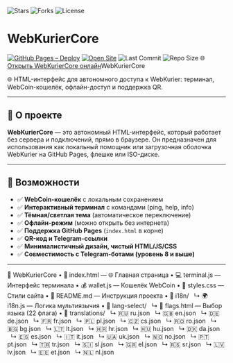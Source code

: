 ![Stars](https://img.shields.io/github/stars/Vladislav6410/WebKurierCore?style=social)
![Forks](https://img.shields.io/github/forks/Vladislav6410/WebKurierCore?style=social)
![License](https://img.shields.io/github/license/Vladislav6410/WebKurierCore)
# WebKurierCore

[![GitHub Pages – Deploy](https://github.com/vladislav6410/WebKurierCore/actions/workflows/pages.yml/badge.svg)](https://github.com/vladislav6410/WebKurierCore/actions/workflows/pages.yml)
[![Open Site](https://img.shields.io/badge/Open%20Site-Live-brightgreen)](https://vladislav6410.github.io/WebKurierCore/)
![Last Commit](https://img.shields.io/github/last-commit/vladislav6410/WebKurierCore)
![Repo Size](https://img.shields.io/github/repo-size/vladislav6410/WebKurierCore)
🌐 [Открыть WebKurierCore онлайн](https://vladislav6410.github.io/WebKurierCore/)WebKurierCore

🌐 HTML-интерфейс для автономного доступа к WebKurier: терминал, WebCoin-кошелёк, офлайн-доступ и поддержка QR.

---

## 🚀 О проекте

**WebKurierCore** — это автономный HTML-интерфейс, который работает без сервера и подключений, прямо в браузере. Он предназначен для использования как локальный помощник или загрузочная оболочка WebKurier на GitHub Pages, флешке или ISO-диске.

---

## 🧩 Возможности

- ✅ **WebCoin-кошелёк** с локальным сохранением
- ✅ **Интерактивный терминал** с командами (ping, help, info)
- ✅ **Тёмная/светлая тема** (автоматическое переключение)
- ✅ **Офлайн-режим** (можно открыть без интернета)
- ✅ **Поддержка GitHub Pages** (`index.html` в корне)
- ✅ **QR-код и Telegram-ссылки**
- ✅ **Минималистичный дизайн, чистый HTML/JS/CSS**
- ✅ **Совместимость с Telegram-ботами (уровень 8 и выше)**

---

📂 WebKurierCore
	•	🧾 index.html — 🌐 Главная страница
	•	💻 terminal.js — Интерфейс терминала
	•	💰 wallet.js — Кошелёк WebCoin
	•	🎨 styles.css — Стили сайта
	•	📘 README.md — Инструкция проекта
	•	📁 i18n/
  ↳ 🌍 i18n.js — Логика мультиязычия
	•	📁 lang-select/
  ↳ 🚩 flags.html — Выбор языка (22 флага)
	•	📁 translations/
  ↳ 🇷🇺 ru.json
  ↳ 🇬🇧 en.json
  ↳ 🇩🇪 de.json
  ↳ 🇫🇷 fr.json
  ↳ 🇵🇱 pl.json
  ↳ 🇨🇿 cs.json
  ↳ 🇷🇴 ro.json
  ↳ 🇧🇬 bg.json
  ↳ 🇱🇹 lt.json
  ↳ 🇭🇷 hr.json
  ↳ 🇭🇺 hu.json
  ↳ 🇩🇰 da.json
  ↳ 🇪🇸 es.json
  ↳ 🇮🇹 it.json
  ↳ 🇺🇦 uk.json
  ↳ 🇳🇴 no.json
  ↳ 🇵🇹 pt.json
  ↳ 🇹🇷 tr.json
  ↳ 🇸🇮 sl.json
  ↳ 🇬🇷 el.json
  ↳ 🇷🇸 sr.json
  ↳ 🇱🇻 lv.json
  ↳ 🇪🇪 et.json
  ↳ 🇳🇱 nl.json
